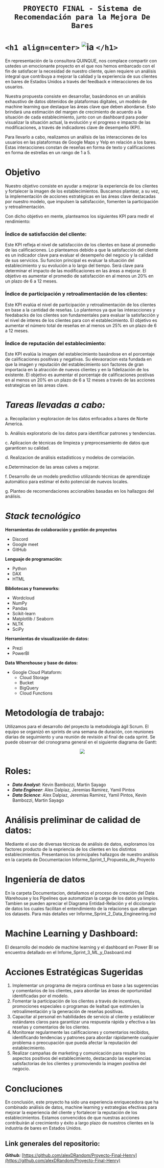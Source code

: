 # <h1 align=center> **`PROYECTO FINAL - Sistema de Recomendación para la Mejora De Bares`** </h1>

# `<h1 align=center>` ![ia](https://emoji.slack-edge.com/TPRS7H4PN/henry-pm/4658c1bc769b53ae.png) `</h1>`

En representación de la consultora QUINQUE, nos complace compartir con ustedes un emocionante proyecto en el que nos hemos embarcado con el fin de satisfacer la necesidad de nuestro cliente, quien requiere un análisis integral que contribuya a mejorar la calidad y la experiencia de sus clientes en bares de Estados Unidos a través del feedback e interacciones de los usuarios.

Nuestra propuesta consiste en desarrollar, basándonos en un análisis exhaustivo de datos obtenidos de plataformas digitales, un modelo de machine learning que destaque las áreas clave que deben abordarse. Esto brindará una estimación del margen de crecimiento de acuerdo a la situación de cada establecimiento, junto con un dashboard para poder visualizar la situación actual, la evolución y el progreso e impacto de las modificaciones, a través de indicadores clave de desempeño (KPI).

Para llevarlo a cabo, realizamos un análisis de las interacciones de los usuarios en las plataformas de Google Maps y Yelp en relación a los bares. Estas interacciones constan de reseñas en forma de texto y calificaciones en forma de estrellas en un rango de 1 a 5.

# Objetivo

Nuestro objetivo consiste en ayudar a mejorar la experiencia de los clientes y fortalecer la imagen de los establecimientos. Buscamos plantear, a su vez, la implementación de acciones estratégicas en las áreas clave destacadas por nuestro modelo, que impulsen la satisfacción, fomenten la participación y retroalimentación.

Con dicho objetivo en mente, planteamos los siguientes KPI para medir el rendimiento:

### Índice de satisfacción del cliente:

Este KPI refleja el nivel de satisfacción de los clientes en base al promedio de las calificaciones. Lo planteamos debido a que la satisfacción del cliente es un indicador clave para evaluar el desempeño del negocio y la calidad de sus servicios. Su funcion principal es evaluar la situación del establecimiento y su evolución a lo largo del tiempo. Será clave para determinar el impacto de las modificaciones en las áreas a mejorar. El objetivo es aumentar el promedio de satisfacción en al menos un 20% en un plazo de 6 a 12 meses.

### Índice de participación y retroalimentación de los clientes:

Este KPI evalúa el nivel de participación y retroalimentación de los clientes en base a la cantidad de reseñas. Lo plantemos ya que las interacciones y feedabacks de los clientes son fundamentales para evaluar la satisfacción y el nivel de interes de los clientes para con el establecimiento. El objetivo es aumentar el número total de reseñas en al menos un 25% en un plazo de 6 a 12 meses.

### Índice de reputación del establecimiento:

Este KPI evalúa la imagen del establecimiento basándose en el porcentaje de calificaciones positivas y negativas. Su elevaoracion esta fundada en que la imagen y reputación del establecimiento son factores de gran importacia en la atracción de nuevos clientes y en la fidelización de los existente. El objetivo es aumentar el porcentaje de calificaciones postivas en al menos un 20%  en un plazo de 6 a 12 meses a través de las acciones estrategicas en las areas clave.

# ***Tareas llevadas a cabo:***

a. Recopilacion y exploracion de los datos enfocados a bares de Norte America.

b. Análisis exploratorio de los datos para identificar patrones y tendencias.

c. Aplicacion de técnicas de limpieza y preprocesamiento de datos que garanticen su calidad.

d. Realizacion de análisis estadísticos y modelos de correlación.

e.Determinacion de las areas calves a mejorar.

f. Desarrollo de un modelo predictivo utilizando técnicas de aprendizaje automático para estimar el éxito potencial de nuevos locales.

g. Planteo de recomendaciones accionables basadas en los hallazgos del análisis.

# ***Stack tecnológico***

**Herramientas de colaboración y gestión de proyectos**

- Discord
- Google meet
- GitHub

**Lenguaje de programación:**

- Python
- DAX
- HTML

**Bibliotecas y frameworks:**

- Wordcloud
- NumPy
- Pandas
- Scikit-learn
- Matplotlib / Seaborn
- NLTK
- SciPy

**Herramientas de visualización de datos:**

- Prezi
- PowerBI

**Data Wherehouse  y base de datos:**

- Google Cloud Plataform:
  - Cloud Storage
  - Bucket
  - BigQuery
  - Cloud Functions

# Metodología de trabajo:

 Utilizamos para el desarrollo del proyecto la metodología ágil Scrum. El equipo se organizó en sprints de una semana de duración, con reuniones diarias de seguimiento y una reunión de revisión al final de cada sprint. Se puede observar del cronograma general en el siguiente diagrama de Gantt:

<p align="center">
<img src= "imgs/Diagrama_de_Gantt-Semana-2.jpeg" >
</p>

# Roles:

- **_Data Analyst_**: Kevin Bambozzi, Martin Sayago
- **_Data Engineer_**: Alex Dalpiaz, Jeremias Ramirez, Yamil Pintos
- **_Data Science_**: Alex Dalpiaz, Jeremias Ramirez, Yamil Pintos, Kevin Bambozzi, Martin Sayago

# Análisis preliminar de calidad de datos:

Mediante el uso de diversas técnicas de análisis de datos, exploramos los factores producto de la expriencia de los clientes en los distintos establecimientos. Presentamos los principales hallazgos de nuestro análisis en la carpeta de Documentacion Informe_Sprint_1_Propuesta_de_Proyecto

# Ingeniería de datos

En la carpeta Documentacion, detallamos el proceso de creación del Data Warehouse y los Pipelines que automatizan la carga de los datos ya limpios. Tambien se pueden apreciar el Diagrama Entidad-Relación y el diccionario de datos los cuales facilitan el entendimiento de la relaciones que albergan los datasets. Para más detalles ver Informe_Sprint_2_Data_Engineering.md

# Machine Learning y Dashboard:

El desarrollo del modelo de machine learning y el dashboard en Power BI se encuentra detallado en el Infome_Sprint_3_ML_y_Dasboard.md

# Acciones Estratégicas Sugeridas

1. Implementar un programa de mejora continua en base a las sugerencias y comentarios de los clientes, para abordar las áreas de oportunidad identificadas por el modelo.
2. Fomentar la participación de los clientes a través de incentivos, promociones especiales o programas de lealtad que estimulen la retroalimentación y la generación de reseñas positivas.
3. Capacitar al personal en habilidades de servicio al cliente y establecer estándares claros para garantizar una respuesta rápida y efectiva a las reseñas y comentarios de los clientes.
4. Monitorear regularmente las calificaciones y comentarios recibidos, identificando tendencias y patrones para abordar rápidamente cualquier problema o preocupación que pueda afectar la reputación del establecimiento.
5. Realizar campañas de marketing y comunicación para resaltar los aspectos positivos del establecimiento, destacando las experiencias satisfactorias de los clientes y promoviendo la imagen positiva del negocio.


# Concluciones 

En conclusión, este proyecto ha sido una experiencia enriquecedora que ha combinado análisis de datos, machine learning y estrategias efectivas para mejorar la experiencia del cliente y fortalecer la reputación de los establecimientos. Estamos convencidos de que nuestras acciones contribuirán al crecimiento y éxito a largo plazo de nuestros clientes en la industria de bares en Estados Unidos.

## Link generales del repositorio:

**_Github:_** [https://github.com/alexDRandom/Proyecto-Final-Henry](https://github.com/alexDRandom/Proyecto-Final-Henry)
